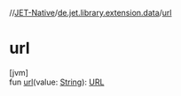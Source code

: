 //[JET-Native](../../index.md)/[de.jet.library.extension.data](index.md)/[url](url.md)

# url

[jvm]\
fun [url](url.md)(value: [String](https://kotlinlang.org/api/latest/jvm/stdlib/kotlin/-string/index.html)): [URL](https://docs.oracle.com/javase/8/docs/api/java/net/URL.html)
